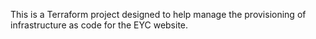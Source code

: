 This is a Terraform project designed to help manage the provisioning of infrastructure as code for the EYC website.

